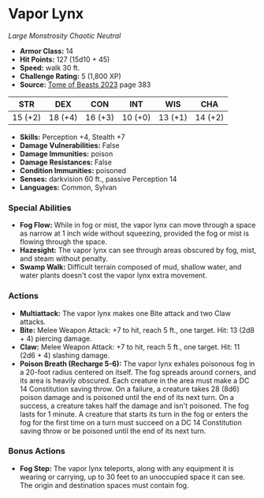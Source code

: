 # Vapor Lynx

*Large* *Monstrosity* *Chaotic Neutral*

- **Armor Class:** 14
- **Hit Points:** 127 (15d10 + 45)
- **Speed:** walk 30 ft.
- **Challenge Rating:** 5 (1,800 XP)
- **Source:** [Tome of Beasts 2023](https://koboldpress.com/kpstore/product/tome-of-beasts-1-2023-edition/) page 383

| STR | DEX | CON | INT | WIS | CHA |
| --- | --- | --- | --- | --- | --- |
| 15 (+2) | 18 (+4) | 16 (+3) | 10 (+0) | 13 (+1) | 14 (+2) |

- **Skills:** Perception +4, Stealth +7
- **Damage Vulnerabilities:** False
- **Damage Immunities:** poison
- **Damage Resistances:** False
- **Condition Immunities:** poisoned
- **Senses:** darkvision 60 ft., passive Perception 14
- **Languages:** Common, Sylvan

### Special Abilities

- **Fog Flow:** While in fog or mist, the vapor lynx can move through a space as narrow at 1 inch wide without squeezing, provided the fog or mist is flowing through the space.
- **Hazesight:** The vapor lynx can see through areas obscured by fog, mist, and steam without penalty.
- **Swamp Walk:** Difficult terrain composed of mud, shallow water, and water plants doesn't cost the vapor lynx extra movement.

### Actions

- **Multiattack:** The vapor lynx makes one Bite attack and two Claw attacks.
- **Bite:** Melee Weapon Attack: +7 to hit, reach 5 ft., one target. Hit: 13 (2d8 + 4) piercing damage.
- **Claw:** Melee Weapon Attack: +7 to hit, reach 5 ft., one target. Hit: 11 (2d6 + 4) slashing damage.
- **Poison Breath (Recharge 5-6):** The vapor lynx exhales poisonous fog in a 20-foot radius centered on itself. The fog spreads around corners, and its area is heavily obscured. Each creature in the area must make a DC 14 Constitution saving throw. On a failure, a creature takes 28 (8d6) poison damage and is poisoned until the end of its next turn. On a success, a creature takes half the damage and isn't poisoned. The fog lasts for 1 minute. A creature that starts its turn in the fog or enters the fog for the first time on a turn must succeed on a DC 14 Constitution saving throw or be poisoned until the end of its next turn.

### Bonus Actions

- **Fog Step:** The vapor lynx teleports, along with any equipment it is wearing or carrying, up to 30 feet to an unoccupied space it can see. The origin and destination spaces must contain fog.
